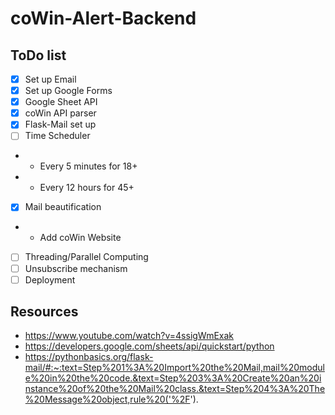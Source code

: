 # coWin-Alert-Backend

## ToDo list
- [x] Set up Email
- [x] Set up Google Forms 
- [x] Google Sheet API
- [x] coWin API parser
- [x] Flask-Mail set up
- [ ] Time Scheduler
- - Every 5 minutes for 18+
- - Every 12 hours for 45+
- [x] Mail beautification
- - Add coWin Website
- [ ] Threading/Parallel Computing
- [ ] Unsubscribe mechanism
- [ ] Deployment

## Resources
- https://www.youtube.com/watch?v=4ssigWmExak
- https://developers.google.com/sheets/api/quickstart/python
- https://pythonbasics.org/flask-mail/#:~:text=Step%201%3A%20Import%20the%20Mail,mail%20module%20in%20the%20code.&text=Step%203%3A%20Create%20an%20instance%20of%20the%20Mail%20class.&text=Step%204%3A%20The%20Message%20object,rule%20('%2F'). 
